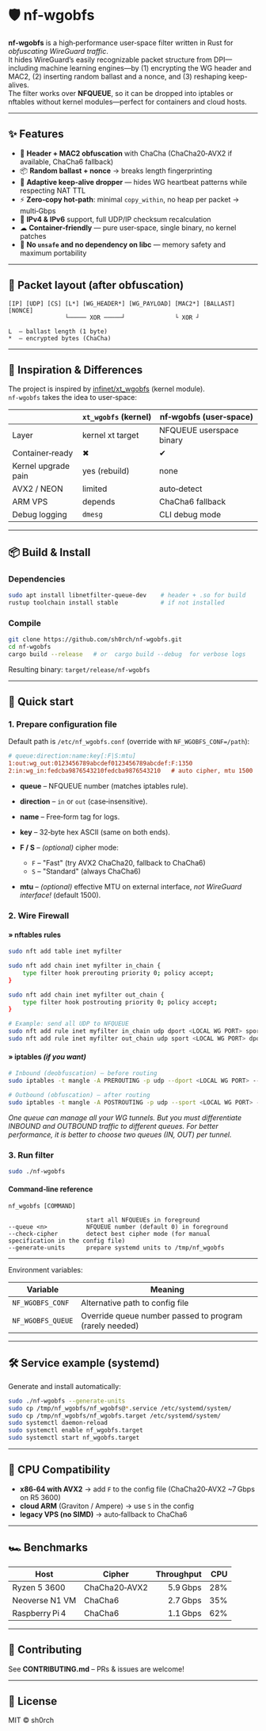 
# 🛡️ nf-wgobfs

**nf‑wgobfs** is a high‑performance user‑space filter written in Rust for *obfuscating WireGuard traffic*.  
It hides WireGuard’s easily recognizable packet structure from DPI—including machine learning engines—by (1) encrypting the WG header and MAC2, (2) inserting random ballast and a nonce, and (3) reshaping keep-alives.  
The filter works over **NFQUEUE**, so it can be dropped into iptables or nftables without kernel modules—perfect for containers and cloud hosts.

---

## ✨ Features

* 🔐 **Header + MAC2 obfuscation** with ChaCha (ChaCha20‑AVX2 if available, ChaCha6 fallback)  
* 📦 **Random ballast + nonce** → breaks length fingerprinting  
* 🔄 **Adaptive keep‑alive dropper** — hides WG heartbeat patterns while respecting NAT TTL  
* ⚡ **Zero‑copy hot‑path**: minimal `copy_within`, no heap per packet → multi‑Gbps  
* 🧠 **IPv4 & IPv6** support, full UDP/IP checksum recalculation  
* ☁ **Container‑friendly** — pure user‑space, single binary, no kernel patches
* 🦀 **No `unsafe` and no dependency on libc** — memory safety and maximum portability

---

## 🔬 Packet layout (after obfuscation)

```
[IP] [UDP] [CS] [L*] [WG_HEADER*] [WG_PAYLOAD] [MAC2*] [BALLAST] [NONCE]
                └───── XOR ─────┘              └ XOR ┘
                
L  – ballast length (1 byte)  
*  – encrypted bytes (ChaCha)
```

---

## 🔗 Inspiration & Differences

The project is inspired by [infinet/xt_wgobfs](https://github.com/infinet/xt_wgobfs) (kernel module).  
`nf-wgobfs` takes the idea to user‑space:

|                     | `xt_wgobfs` (kernel) | **nf‑wgobfs** (user‑space) |
|---------------------|----------------------|----------------------------|
| Layer              | kernel xt target     | NFQUEUE userspace binary   |
| Container‑ready    | ✖                   | ✔                          |
| Kernel upgrade pain| yes (rebuild)        | none                       |
| AVX2 / NEON        | limited              | auto‑detect                |
| ARM VPS            | depends              | ChaCha6 fallback           |
| Debug logging      | `dmesg`              | CLI debug mode             |

---

## 📦 Build & Install

### Dependencies
```bash
sudo apt install libnetfilter-queue-dev    # header + .so for build
rustup toolchain install stable            # if not installed
```

### Compile
```bash
git clone https://github.com/sh0rch/nf-wgobfs.git
cd nf-wgobfs
cargo build --release   # or  cargo build --debug  for verbose logs
```

Resulting binary: `target/release/nf-wgobfs`

---

## 🔧 Quick start

### 1. Prepare configuration file

Default path is `/etc/nf_wgobfs.conf` (override with `NF_WGOBFS_CONF=/path`):

```ini
# queue:direction:name:key[:F|S:mtu]
1:out:wg_out:0123456789abcdef0123456789abcdef:F:1350
2:in:wg_in:fedcba9876543210fedcba9876543210   # auto cipher, mtu 1500
```

* **queue** – NFQUEUE number (matches iptables rule).
* **direction** – `in` or `out` (case‑insensitive).
* **name** – Free‑form tag for logs.
* **key** – 32‑byte hex ASCII (same on both ends).
* **F / S** – *(optional)* cipher mode:

  * `F` – "Fast" (try AVX2 ChaCha20, fallback to ChaCha6)
  * `S` – "Standard" (always ChaCha6)
* **mtu** – *(optional)* effective MTU on external interface, *not WireGuard interface!* (default 1500).

### 2. Wire Firewall
#### » nftables rules

```bash
sudo nft add table inet myfilter

sudo nft add chain inet myfilter in_chain {
    type filter hook prerouting priority 0; policy accept;
}

sudo nft add chain inet myfilter out_chain {
    type filter hook postrouting priority 0; policy accept;
}

# Example: send all UDP to NFQUEUE
sudo nft add rule inet myfilter in_chain udp dport <LOCAL WG PORT> sport <REMOTE WG PORT> queue num 0
sudo nft add rule inet myfilter out_chain udp sport <LOCAL WG PORT> dport <REMOTE WG PORT>  queue num 1
```

#### » iptables *(if you want)*

```bash
# Inbound (deobfuscation) — before routing
sudo iptables -t mangle -A PREROUTING -p udp --dport <LOCAL WG PORT> --sport <REMOTE WG PORT>  -j NFQUEUE --queue-num 0

# Outbound (obfuscation) — after routing
sudo iptables -t mangle -A POSTROUTING -p udp --sport <LOCAL WG PORT> --dport <REMOTE WG PORT> -j NFQUEUE --queue-num 1
```

*One queue can manage all your WG tunnels. But you must differentiate INBOUND and OUTBOUND traffic to different queues. For better performance, it is better to choose two queues (IN, OUT) per tunnel.*

### 3. Run filter

```bash
sudo ./nf-wgobfs
```

#### Command‑line reference

```text
nf_wgobfs [COMMAND]

                      start all NFQUEUEs in foreground
--queue <n>           NFQUEUE number (default 0) in foreground
--check-cipher        detect best cipher mode (for manual specification in the config file)
--generate-units      prepare systemd units to /tmp/nf_wgobfs
```

---

Environment variables:

| Variable          | Meaning                                                 |
| ----------------- | ------------------------------------------------------ |
| `NF_WGOBFS_CONF`  | Alternative path to config file                        |
| `NF_WGOBFS_QUEUE` | Override queue number passed to program (rarely needed)|

---

## 🛠️ Service example (systemd)

Generate and install automatically:
```bash
sudo ./nf-wgobfs --generate-units
sudo cp /tmp/nf_wgobfs/nf_wgobfs@*.service /etc/systemd/system/
sudo cp /tmp/nf_wgobfs/nf_wgobfs.target /etc/systemd/system/
sudo systemctl daemon-reload
sudo systemctl enable nf_wgobfs.target
sudo systemctl start nf_wgobfs.target
```

---

## 🚦 CPU Compatibility

* **x86‑64 with AVX2** → add `F` to the config file (ChaCha20‑AVX2 ~7 Gbps on R5 3600)  
* **cloud ARM** (Graviton / Ampere) → use `S` in the config  
* **legacy VPS (no SIMD)** → auto‑fallback to ChaCha6

---

## 🏎 Benchmarks

| Host                | Cipher        | Throughput | CPU |
|---------------------|--------------|-----------:|----:|
| Ryzen 5 3600        | ChaCha20‑AVX2| 5.9 Gbps   | 28% |
| Neoverse N1 VM      | ChaCha6      | 2.7 Gbps   | 35% |
| Raspberry Pi 4      | ChaCha6      | 1.1 Gbps   | 62% |

---

## 🍰 Contributing

See **CONTRIBUTING.md** – PRs & issues are welcome!

---

## 📄 License

MIT © sh0rch

